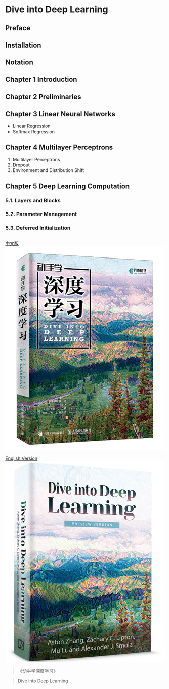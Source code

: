 # Dive into Deep Learning

## Preface
## Installation
## Notation

## Chapter 1 Introduction

## Chapter 2 Preliminaries

## Chapter 3 Linear Neural Networks
- Linear Regression
- Softmax Regression

## Chapter 4 Multilayer Perceptrons
1. Multilayer Perceptrons
2. Dropout
3. Environment and Distribution Shift


## Chapter 5 Deep Learning Computation
### 5.1. Layers and Blocks
### 5.2. Parameter Management
### 5.3. Deferred Initialization

## 

[中文版](https://zh.d2l.ai/)
![](https://github.com/yimincn/D2L_pytorch/blob/84814c81a487153368ec4e92c3d491a060f391f1/pic/Chinese_version_front.png)

[English Version](https://d2l.ai/)
![](https://github.com/yimincn/D2L_pytorch/blob/master/pic/English_version_front.png)

> 《动手学深度学习》

> Dive into Deep Learning

